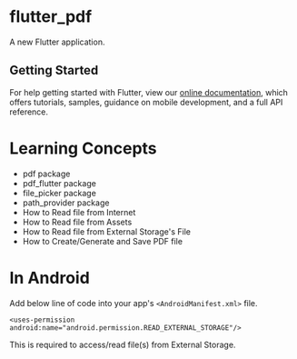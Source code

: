 # flutter_pdf

A new Flutter application.

## Getting Started

For help getting started with Flutter, view our
[online documentation](https://flutter.dev/docs), which offers tutorials,
samples, guidance on mobile development, and a full API reference.

# Learning Concepts

- pdf package
- pdf_flutter package
- file_picker package
- path_provider package
- How to Read file from Internet
- How to Read file from Assets
- How to Read file from External Storage's File
- How to Create/Generate and Save PDF file

# In Android

Add below line of code into your app's ```<AndroidManifest.xml>``` file.
```
<uses-permission android:name="android.permission.READ_EXTERNAL_STORAGE"/>
```
This is required to access/read file(s) from External Storage.


